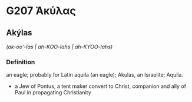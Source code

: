 # G207 Ἀκύλας

## Akýlas

_(ak-oo'-las | ah-KOO-lahs | ah-KYOO-lahs)_

### Definition

an eagle; probably for Latin aquila (an eagle); Akulas, an Israelite; Aquila.

- a Jew of Pontus, a tent maker convert to Christ, companion and ally of Paul in propagating Christianity

